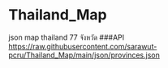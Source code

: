 # Thailand_Map
json map thailand 77 จังหวัด
###API 
https://raw.githubusercontent.com/sarawut-pcru/Thailand_Map/main/json/provinces.json
